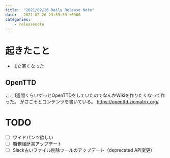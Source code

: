 ```yaml
---
title:  "2021/02/26 Daily Release Note"
date:   2021-02-26 23:59:59 +0900
categories:
    - releasenote
---
```

# 起きたこと

* また寒くなった

## OpenTTD

ここ1週間くらいずっとOpenTTDをしていたのでなんかWikiを作りたくなって作った。
がさごそとコンテンツを書いている。 https://openttd.ziomatrix.org/ 

# TODO 

- [ ] ワイドパンツ欲しい
- [ ] 職務経歴書アップデート
- [ ] Slack古いファイル削除ツールのアップデート（deprecated API変更）